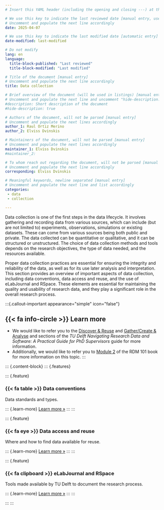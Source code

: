 ```yaml
---
# Insert this YAML header (including the opening and closing ---) at the beginning of the document and fill it out accordingly

# We use this key to indicate the last reviewed date [manual entry, use YYYY-MM-DD]
# Uncomment and populate the next line accordingly
date: 2025-04-07

# We use this key to indicate the last modified date [automatic entry]
date-modified: last-modified

# Do not modify
lang: en
language: 
  title-block-published: "Last reviewed"
  title-block-modified: "Last modified"

# Title of the document [manual entry]
# Uncomment and populate the next line accordingly
title: Data collection

# Brief overview of the document (will be used in listings) [manual entry]
# Uncomment and populate the next line and uncomment "hide-description: true".
#description: Short description of the document
#hide-description: true

# Authors of the document, will not be parsed [manual entry]
# Uncomment and populate the next lines accordingly
author_1: Raul Ortiz Merino
author_2: Elviss Dvinskis

# Maintainers of the document, will not be parsed [manual entry]
# Uncomment and populate the next lines accordingly
maintainer_1: Elviss Dvinskis
#maintainer_2:

# To whom reach out regarding the document, will not be parsed [manual entry]
# Uncomment and populate the next line accordingly
corresponding: Elviss Dvinskis

# Meaningful keywords, newline separated [manual entry]
# Uncomment and populate the next line and list accordingly
categories: 
 - data
 - collection

---
```


Data collection is one of the first steps in the data lifecycle. It involves gathering and recording data from various sources, which can include (but are not limited to) experiments, observations, simulations or existing datasets. These can come from various sources being both public and private. The data collected can be quantitative or qualitative, and it can be structured or unstructured. The choice of data collection methods and tools depends on the research objectives, the type of data needed, and the resources available. 

Proper data collection practices are essential for ensuring the integrity and reliability of the data, as well as for its use later analysis and interpretation. This section provides an overview of important aspects of data collection, including data conventions, data access and reuse, and the use of eLabJournal and RSpace. These elements are essential for maintaining the quality and usability of research data, and they play a significant role in the overall research process.

:::{.callout-important appearance="simple" icon="false"}
## {{< fa info-circle >}} Learn more
- We would like to refer you to the [Discover & Reuse](https://phdsupervisors.tudl.tudelft.nl/phase/discover-reuse/) and [Gather/Create & Analyse](https://phdsupervisors.tudl.tudelft.nl/phase/gather-create-analyse/) and sections of the *TU Delft Navigating Research Data and Software: A Practical Guide for PhD Supervisors* guide for more information. 
- Additionally, we would like to refer you to [Module 2](https://tu-delft-library.github.io/rdm101-book/modules/module2.html#data-within-the-research-workflow) of the RDM 101 book for more information on this topic.
:::


::: {.content-block}
::: {.features}

::: {.feature}
### {{< fa table >}} Data conventions
Data standards and types.

::: {.learn-more}
[Learn more »](./data_conventions.md)
:::
:::

::: {.feature}
### {{< fa eye >}} Data access and reuse
Where and how to find data available for reuse.

::: {.learn-more}
[Learn more »](./access_reuse.md)
:::
:::

::: {.feature}
### {{< fa clipboard >}} eLabJournal and RSpace
Tools made available by TU Delft to document the research process.

::: {.learn-more}
[Learn more »](./elab_rspace.md)
:::
:::

:::
:::
